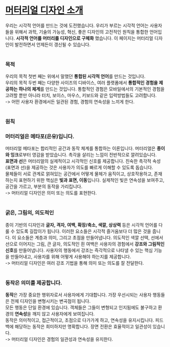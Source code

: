 # [머터리얼 디자인 소개](https://material.io/guidelines/material-design/introduction.html)
우리는 시각적 언어를 만드는 것에 도전했습니다. 우리가 부르는 시각적 언어는 사용자들을 위해서 과학, 기술의 가능성, 혁신, 좋은 디자인의 고전적인 원칙을 통합한 언어입니다. **시각적 언어를 머터리를 디자인으로 구체화** 했습니다. 이 페이지는 머터리얼 디자인이 발전하면서 언제든이 갱신될 수 있습니다.<br>
<br>

### 목적
우리의 목적 첫번 째는 위에서 말했던 **통합된 시각적 언어**를 만드는 것입니다. <br>
우리의 목적 두번 째는 다양한 사이즈의 디바이스, 여러 플랫폼에서 **통합적인 경험을 제공하는 하나의 체계**를 만드는 것입니다. 통합적인 경험은 모바일에서의 기본적인 경험을 고려할 뿐만 아니라 터치, 보이스, 마우스, 키보드와 같은 입력방법들도 고려합니다.<br>
-> 어떤 사용자 환경에서든 일관된 경험, 경험의 연속성을 느끼게 한다.<br>
<br>

### 원칙
### 머터리얼은 메타포(은유)입니다.
머터리얼 메타포는 합리적인 공간과 동작 체계를 통합하는 이론입니다. 머터리얼은 **종이와 잉크**로부터 영감을 받았습니다. 촉각을 살리는 느낌이 전반적으로 깔려있습니다.<br>
**표면과 선**은 머터리얼의 실제적이고 시각적인 신호를 제공합니다. 친숙한 촉각적 속성(표면과 선)을 제공하는 것은 사용자가 의도를 빠르게 이해할 수 있도록 돕습니다.<br>
물체들이 서로 관계로 얽혀있는 공간에서 어떻게 물체가 움직이고, 상호작용하고, 존재하는지 표현하기 위한 핵심은 **빛과 표면, 이동**입니다. 실제적인 빛은 연속성을 보여주고, 공간을 가르고, 부분의 동작을 가리킵니다.<br>
-> 머터리얼 디자인은 의미 또는 의도를 표현한다.<br>
<br>

### 굵은, 그림의, 의도적인
종이 기반의 디자인과 **글자, 격자, 여백, 확장/축소, 색깔, 상상력** 등은 시각적 언어를 다룰 수 있도록 길잡이가 됩니다. 이러한 요소들은 시각적 즐거움보다 더 많은 것을 줍니다. 이 요소들은 계층과 의미, 그리고 초점을 만들어냅니다. 의도적인 색깔 선택, 선에서 선으로 이어지는 그림, 큰 글자, 의도적인 흰 여백은 사용자의 경험에서 **강조와 그림적인 신호**를 만들어냅니다. 사용자의 행동에서 강조는 즉각적으로 나타낼 수 있는 핵심 기능을 만들어내고, 사용자를 위해 어떻게 사용해야 하는지를 제공합니다.<br>
-> 머터리얼 디자인은 여러 강조 기법을 통해 의미 또는 의도를 잘 전달한다.<br>
<br>

### 동작은 의미를 제공합니다.
**동작**은 가장 중요한 행위자로서 사용자에게 기대합니다. 가장 우선시되는 사용자 행동들은 전체 디자인을 변형시키는 변곡점이 됩니다.<br>
모든 행동은 단일 환경에 있습니다. 객체들은 그들이 변형되고 인지됨에도 불구하고 환경의 **연속성**을 깨지 않고 사용자에게 보여집니다.<br>
동작은 의미적이고, 접근적이고, 초점으로 다가가게 하고, 연속성을 유지시킵니다. 피드백에 해당하는 동작은 희미하지만 명확합니다. 장면 전환은 효율적이고 일관성이 있습니다.<br>
-> 머터리얼 디자인은 경험의 일관성과 연속성을 유지한다.<br>

